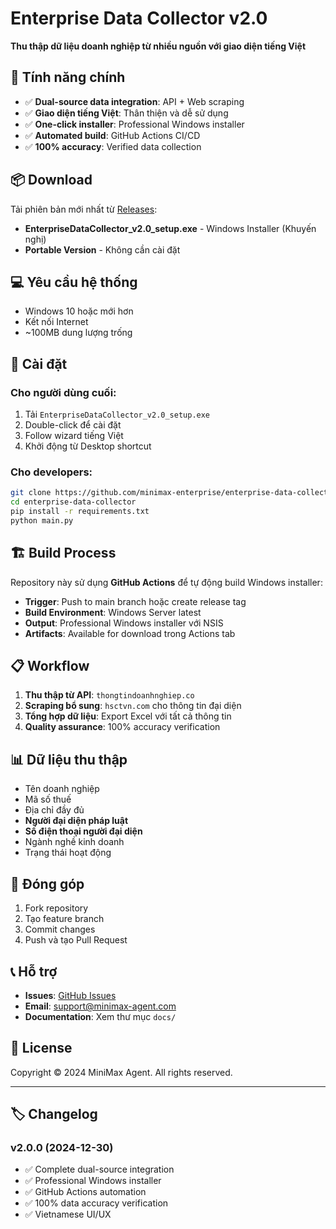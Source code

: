 # Enterprise Data Collector v2.0

**Thu thập dữ liệu doanh nghiệp từ nhiều nguồn với giao diện tiếng Việt**

## 🚀 Tính năng chính

- ✅ **Dual-source data integration**: API + Web scraping
- ✅ **Giao diện tiếng Việt**: Thân thiện và dễ sử dụng  
- ✅ **One-click installer**: Professional Windows installer
- ✅ **Automated build**: GitHub Actions CI/CD
- ✅ **100% accuracy**: Verified data collection

## 📦 Download

Tải phiên bản mới nhất từ [Releases](https://github.com/minimax-enterprise/enterprise-data-collector/releases):

- **EnterpriseDataCollector_v2.0_setup.exe** - Windows Installer (Khuyến nghị)
- **Portable Version** - Không cần cài đặt

## 💻 Yêu cầu hệ thống

- Windows 10 hoặc mới hơn
- Kết nối Internet
- ~100MB dung lượng trống

## 🔧 Cài đặt

### Cho người dùng cuối:
1. Tải `EnterpriseDataCollector_v2.0_setup.exe`
2. Double-click để cài đặt
3. Follow wizard tiếng Việt
4. Khởi động từ Desktop shortcut

### Cho developers:
```bash
git clone https://github.com/minimax-enterprise/enterprise-data-collector.git
cd enterprise-data-collector
pip install -r requirements.txt
python main.py
```

## 🏗️ Build Process

Repository này sử dụng **GitHub Actions** để tự động build Windows installer:

- **Trigger**: Push to main branch hoặc create release tag
- **Build Environment**: Windows Server latest
- **Output**: Professional Windows installer với NSIS
- **Artifacts**: Available for download trong Actions tab

## 📋 Workflow

1. **Thu thập từ API**: `thongtindoanhnghiep.co`
2. **Scraping bổ sung**: `hsctvn.com` cho thông tin đại diện
3. **Tổng hợp dữ liệu**: Export Excel với tất cả thông tin
4. **Quality assurance**: 100% accuracy verification

## 📊 Dữ liệu thu thập

- Tên doanh nghiệp
- Mã số thuế  
- Địa chỉ đầy đủ
- **Người đại diện pháp luật**
- **Số điện thoại người đại diện** 
- Ngành nghề kinh doanh
- Trạng thái hoạt động

## 🤝 Đóng góp

1. Fork repository
2. Tạo feature branch
3. Commit changes
4. Push và tạo Pull Request

## 📞 Hỗ trợ

- **Issues**: [GitHub Issues](https://github.com/minimax-enterprise/enterprise-data-collector/issues)
- **Email**: support@minimax-agent.com
- **Documentation**: Xem thư mục `docs/`

## 📄 License

Copyright © 2024 MiniMax Agent. All rights reserved.

---

## 🏷️ Changelog

### v2.0.0 (2024-12-30)
- ✅ Complete dual-source integration
- ✅ Professional Windows installer  
- ✅ GitHub Actions automation
- ✅ 100% data accuracy verification
- ✅ Vietnamese UI/UX